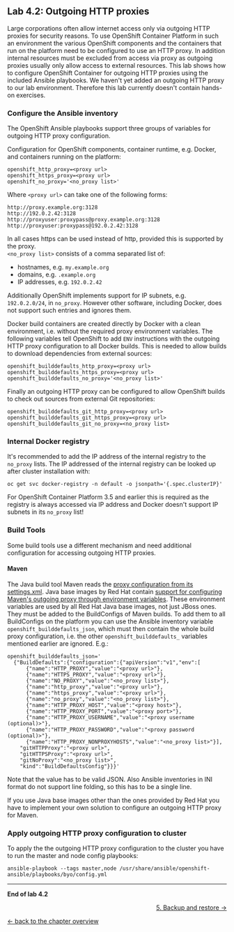 ## Lab 4.2: Outgoing HTTP proxies

Large corporations often allow internet access only via outgoing HTTP proxies for security reasons.
To use OpenShift Container Platform in such an environment the various OpenShift components and 
the containers that run on the platform need to be configured to use an HTTP proxy. In addition
internal resources must be excluded from access via proxy as outgoing proxies usually only allow
access to external resources. This lab shows how to configure OpenShift Container for outgoing
HTTP proxies using the included Ansible playbooks.
We haven't yet added an outgoing HTTP proxy to our lab environment. Therefore this lab currently doesn't
contain hands-on exercises.


### Configure the Ansible inventory

The OpenShift Ansible playbooks support three groups of variables for outgoing HTTP proxy configuration.

Configuration for OpenShift components, container runtime, e.g. Docker, and containers running on the platform:

    openshift_http_proxy=<proxy url>
    openshift_https_proxy=<proxy url>
    openshift_no_proxy='<no_proxy list>'

Where `<proxy url>` can take one of the following forms:

    http://proxy.example.org:3128
    http://192.0.2.42:3128
    http://proxyuser:proxypass@proxy.example.org:3128
    http://proxyuser:proxypass@192.0.2.42:3128

In all cases https can be used instead of http, provided this is supported by the proxy.  
`<no_proxy list>` consists of a comma separated list of:
* hostnames, e.g. `my.example.org`
* domains, e.g. `.example.org`
* IP addresses, e.g. `192.0.2.42`

Additionally OpenShift implements support for IP subnets, e.g. `192.0.2.0/24`, in `no_proxy`. However other software, including Docker, does not support such entries and ignores them.

Docker build containers are created directly by Docker with a clean environment, i.e. without the required proxy environment variables.
The following variables tell OpenShift to add `ENV` instructions with the outgoing HTTP proxy configuration to all Docker builds.
This is needed to allow builds to download dependencies from external sources:

    openshift_builddefaults_http_proxy=<proxy url>
    openshift_builddefaults_https_proxy=<proxy url>
    openshift_builddefaults_no_proxy='<no_proxy list>'

Finally an outgoing HTTP proxy can be configured to allow OpenShift builds to check out sources from external Git repositories:

    openshift_builddefaults_git_http_proxy=<proxy url>
    openshift_builddefaults_git_https_proxy=<proxy url>
    openshift_builddefaults_git_no_proxy=<no_proxy list>


### Internal Docker registry

It's recommended to add the IP address of the internal registry to the `no_proxy`
lists. The IP addressed of the internal registry can be looked up after cluster installation with:

    oc get svc docker-registry -n default -o jsonpath='{.spec.clusterIP}'

For OpenShift Container Platform 3.5 and earlier this is required as the registry is always
accessed via IP address and Docker doesn't support IP subnets in its `no_proxy` list!


### Build Tools

Some build tools use a different mechanism and need additional configuration for accessing outgoing HTTP proxies.


#### Maven

The Java build tool Maven reads the [proxy configuration from its settings.xml](https://maven.apache.org/guides/mini/guide-proxies.html).
Java base images by Red Hat contain [support for configuring Maven's outgoing proxy through environment variables](https://access.redhat.com/documentation/en-us/red_hat_jboss_enterprise_application_platform/7.0/html-single/red_hat_jboss_enterprise_application_platform_for_openshift/#eap_s2i_process).
These environment variables are used by all Red Hat Java base images, not just JBoss ones. They must be added to the BuildConfigs of Maven builds.
To add them to all BuildConfigs on the platform you can use the Ansible inventory variable `openshift_builddefaults_json`,
which must then contain the whole build proxy configuration, i.e. the other `openshift_builddefaults_` variables mentioned earlier are ignored. E.g.:

    openshift_builddefaults_json='
      {"BuildDefaults":{"configuration":{"apiVersion":"v1","env":[
          {"name":"HTTP_PROXY","value":"<proxy url>"},
          {"name":"HTTPS_PROXY","value":"<proxy url>"},
          {"name":"NO_PROXY","value":"<no_proxy list>"},
          {"name":"http_proxy","value":"<proxy url>"},
          {"name":"https_proxy","value":"<proxy url>"},
          {"name":"no_proxy","value":"<no_proxy list>"},
          {"name":"HTTP_PROXY_HOST","value":"<proxy host>"},
          {"name":"HTTP_PROXY_PORT","value":"<proxy port>"},
          {"name":"HTTP_PROXY_USERNAME","value":"<proxy username (optional)>"},
          {"name":"HTTP_PROXY_PASSWORD","value":"<proxy password (optional)>"},
          {"name":"HTTP_PROXY_NONPROXYHOSTS","value":"<no_proxy list>"}],
        "gitHTTPProxy":"<proxy url>",
        "gitHTTPSProxy":"<proxy url>",
        "gitNoProxy":"<no_proxy list>",
        "kind":"BuildDefaultsConfig"}}}'

Note that the value has to be valid JSON.
Also Ansible inventories in INI format do not support line folding, so this has to be a single line.

If you use Java base images other than the ones provided by Red Hat you have to implement your own solution to configure an outgoing HTTP proxy for Maven.


### Apply outgoing HTTP proxy configuration to cluster

To apply the the outgoing HTTP proxy configuration to the cluster you have to run the master and node config playbooks:

    ansible-playbook --tags master,node /usr/share/ansible/openshift-ansible/playbooks/byo/config.yml

---

**End of lab 4.2**

<p width="100px" align="right"><a href="50_backup_restore.md">5. Backup and restore →</a></p>

[← back to the chapter overview](40_configuration_best_practices.md)
